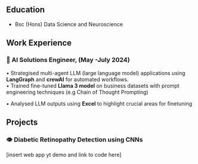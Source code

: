 ## Education ##
- Bsc (Hons) Data Science and Neuroscience

  
## Work Experience ##
### 🤖 AI Solutions Engineer, (May -July 2024) ###
 • Strategised multi-agent LLM (large language model) applications using **LangGraph** and **crewAI** for automated 
workflows.  
 • Trained fine-tuned **Llama 3 model** on business datasets with prompt engineering techniques (e.g Chain of Thought 
Prompting) 

 • Analysed LLM outputs using **Excel** to highlight crucial areas for finetuning 
 ## Projects ##
### 👁 Diabetic Retinopathy Detection using CNNs ###
  [insert web app yt demo  and link to code here]

